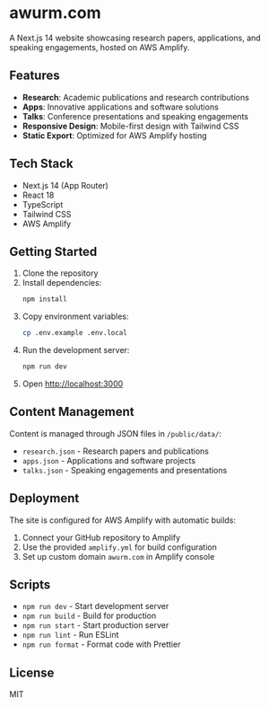 # awurm.com

A Next.js 14 website showcasing research papers, applications, and speaking engagements, hosted on AWS Amplify.

## Features

- **Research**: Academic publications and research contributions
- **Apps**: Innovative applications and software solutions
- **Talks**: Conference presentations and speaking engagements
- **Responsive Design**: Mobile-first design with Tailwind CSS
- **Static Export**: Optimized for AWS Amplify hosting

## Tech Stack

- Next.js 14 (App Router)
- React 18
- TypeScript
- Tailwind CSS
- AWS Amplify

## Getting Started

1. Clone the repository
2. Install dependencies:
   ```bash
   npm install
   ```
3. Copy environment variables:
   ```bash
   cp .env.example .env.local
   ```
4. Run the development server:
   ```bash
   npm run dev
   ```
5. Open [http://localhost:3000](http://localhost:3000)

## Content Management

Content is managed through JSON files in `/public/data/`:

- `research.json` - Research papers and publications
- `apps.json` - Applications and software projects
- `talks.json` - Speaking engagements and presentations

## Deployment

The site is configured for AWS Amplify with automatic builds:

1. Connect your GitHub repository to Amplify
2. Use the provided `amplify.yml` for build configuration
3. Set up custom domain `awurm.com` in Amplify console

## Scripts

- `npm run dev` - Start development server
- `npm run build` - Build for production
- `npm run start` - Start production server
- `npm run lint` - Run ESLint
- `npm run format` - Format code with Prettier

## License

MIT
